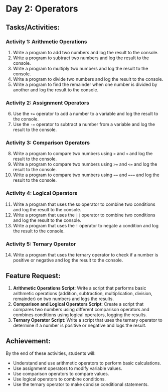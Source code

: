 
# Day 2: Operators

## Tasks/Activities:

### Activity 1: Arithmetic Operations

1. Write a program to add two numbers and log the result to the console.
2. Write a program to subtract two numbers and log the result to the console.
3. Write a program to multiply two numbers and log the result to the console.
4. Write a program to divide two numbers and log the result to the console.
5. Write a program to find the remainder when one number is divided by another and log the result to the console.

### Activity 2: Assignment Operators

6. Use the `+=` operator to add a number to a variable and log the result to the console.
7. Use the `-=` operator to subtract a number from a variable and log the result to the console.

### Activity 3: Comparison Operators

8. Write a program to compare two numbers using `>` and `<` and log the result to the console.
9. Write a program to compare two numbers using `>=` and `<=` and log the result to the console.
10. Write a program to compare two numbers using `==` and `===` and log the result to the console.

### Activity 4: Logical Operators

11. Write a program that uses the `&&` operator to combine two conditions and log the result to the console.
12. Write a program that uses the `||` operator to combine two conditions and log the result to the console.
13. Write a program that uses the `!` operator to negate a condition and log the result to the console.

### Activity 5: Ternary Operator

14. Write a program that uses the ternary operator to check if a number is positive or negative and log the result to the console.

## Feature Request:

1. **Arithmetic Operations Script**: Write a script that performs basic arithmetic operations (addition, subtraction, multiplication, division, remainder) on two numbers and logs the results.
2. **Comparison and Logical Operators Script**: Create a script that compares two numbers using different comparison operators and combines conditions using logical operators, logging the results.
3. **Ternary Operator Script**: Write a script that uses the ternary operator to determine if a number is positive or negative and logs the result.

## Achievement:

By the end of these activities, students will:
- Understand and use arithmetic operators to perform basic calculations.
- Use assignment operators to modify variable values.
- Use comparison operators to compare values.
- Use logical operators to combine conditions.
- Use the ternary operator to make concise conditional statements.
